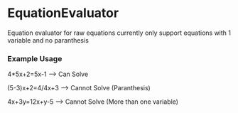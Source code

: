# EquationEvaluator
Equation evaluator for raw equations currently only support equations with 1 variable and no paranthesis

### Example Usage
4\*5x+2=5x-1 --> Can Solve

(5-3)x+2=4/4x+3 --> Cannot Solve (Paranthesis)

4x+3y=12x+y-5 --> Cannot Solve (More than one variable)
